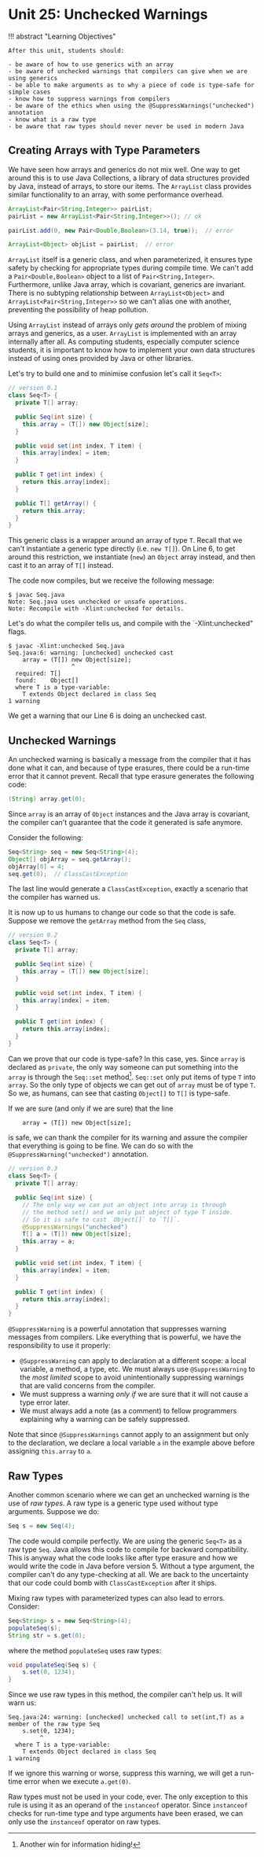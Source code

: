 # Unit 25: Unchecked Warnings

!!! abstract "Learning Objectives"

    After this unit, students should:

    - be aware of how to use generics with an array
    - be aware of unchecked warnings that compilers can give when we are using generics
    - be able to make arguments as to why a piece of code is type-safe for simple cases
    - know how to suppress warnings from compilers
    - be aware of the ethics when using the @SuppressWarnings("unchecked") annotation
    - know what is a raw type
    - be aware that raw types should never never be used in modern Java

## Creating Arrays with Type Parameters

We have seen how arrays and generics do not mix well.  One way to get around this is to use Java Collections, a library of data structures provided by Java, instead of arrays, to store our items.  The `ArrayList` class
provides similar functionality to an array, with some performance overhead.  

```Java
ArrayList<Pair<String,Integer>> pairList;
pairList = new ArrayList<Pair<String,Integer>>(); // ok

pairList.add(0, new Pair<Double,Boolean>(3.14, true));  // error

ArrayList<Object> objList = pairList;  // error
```

`ArrayList` itself is a generic class, and when parameterized, it ensures type safety by checking for appropriate types during compile time.  We can't add a `Pair<Double,Boolean>` object to a list of `Pair<String,Integer>`.  Furthermore, unlike Java array, which is covariant, generics are invariant.  There is no subtyping relationship between `ArrayList<Object>` and `ArrayList<Pair<String,Integer>>` so we can't alias one with another, preventing the possibility of heap pollution.

Using `ArrayList` instead of arrays only _gets around_ the problem of mixing arrays and generics, as a user.  `ArrayList` is implemented with an array internally after all.  As computing students, especially computer science students, it is important to know how to implement your own data structures instead of using ones provided by Java or other libraries.  

Let's try to build one and to minimise confusion let's call it `Seq<T>`:
```Java
// version 0.1
class Seq<T> {
  private T[] array;

  public Seq(int size) {
    this.array = (T[]) new Object[size];
  }

  public void set(int index, T item) {
    this.array[index] = item;
  }

  public T get(int index) {
    return this.array[index];
  }

  public T[] getArray() {
    return this.array;
  }
}
```

This generic class is a wrapper around an array of type `T`.  Recall that we can't instantiate a generic type directly (i.e. `new T[]`).  On Line 6, to get around this restriction, we instantiate (`new`) an `Object` array instead, and then cast it to an array of `T[]` instead.

The code now compiles, but we receive the following message:
```
$ javac Seq.java
Note: Seq.java uses unchecked or unsafe operations.
Note: Recompile with -Xlint:unchecked for details.
```

Let's do what the compiler tells us, and compile with the `-Xlint:unchecked" flags.
```
$ javac -Xlint:unchecked Seq.java
Seq.java:6: warning: [unchecked] unchecked cast
    array = (T[]) new Object[size];
                  ^
  required: T[]
  found:    Object[]
  where T is a type-variable:
    T extends Object declared in class Seq
1 warning
```

We get a warning that our Line 6 is doing an unchecked cast.  

## Unchecked Warnings

An unchecked warning is basically a message from the compiler that it has done what it can, and because of type erasures, there could be a run-time error that it cannot prevent.
Recall that type erasure generates the following code:
```Java
(String) array.get(0);
```

Since `array` is an array of `Object` instances and the Java array is covariant, the compiler can't guarantee that the code it generated is safe anymore.

Consider the following:
```Java
Seq<String> seq = new Seq<String>(4);
Object[] objArray = seq.getArray();
objArray[0] = 4;
seq.get(0);  // ClassCastException
```

The last line would generate a `ClassCastException`, exactly a scenario that the compiler has warned us.

It is now up to us humans to change our code so that the code is safe.  Suppose we remove the `getArray` method from the `Seq` class,

```Java
// version 0.2
class Seq<T> {
  private T[] array;

  public Seq(int size) {
    this.array = (T[]) new Object[size];
  }

  public void set(int index, T item) {
    this.array[index] = item;
  }

  public T get(int index) {
    return this.array[index];
  }
}
```

Can we prove that our code is type-safe?  In this case, yes.  Since `array` is declared as `private`, the only way someone can put something into the `array` is through the `Seq::set` method[^1].  `Seq::set` only put items of type `T` into `array`.  So the only type of objects we can get out of `array` must be of type `T`.  So we, as humans, can see that casting `Object[]` to `T[]` is type-safe.

[^1]: Another win for information hiding!

If we are sure (and only if we are sure) that the line
```
    array = (T[]) new Object[size];
```
is safe, we can thank the compiler for its warning and assure the compiler that everything is going to be fine.  We can do so with the `@SuppressWarning("unchecked")` annotation.

```Java
// version 0.3
class Seq<T> {
  private T[] array;

  public Seq(int size) {
	// The only way we can put an object into array is through
	// the method set() and we only put object of type T inside.
	// So it is safe to cast `Object[]` to `T[]`.
    @SuppressWarnings("unchecked")
    T[] a = (T[]) new Object[size];
    this.array = a;
  }

  public void set(int index, T item) {
    this.array[index] = item;
  }

  public T get(int index) {
    return this.array[index];
  }
}
```

`@SuppressWarning` is a powerful annotation that suppresses warning messages from compilers.  Like everything that is powerful, we have the responsibility to use it properly:

- `@SuppressWarning` can apply to declaration at a different scope: a local variable, a method, a type, etc.  We must always use `@SuppressWarning` to the _most limited_ scope to avoid unintentionally suppressing warnings that are valid concerns from the compiler.
- We must suppress a warning _only if_ we are sure that it will not cause a type error later.  
- We must always add a note (as a comment) to fellow programmers explaining why a warning can be safely suppressed.

Note that since `@SuppressWarnings` cannot apply to an assignment but only to the declaration, we declare a local variable `a` in the example above before assigning `this.array` to `a`.

## Raw Types

Another common scenario where we can get an unchecked warning is the use of _raw types_.  A raw type is a generic type used without type arguments.  Suppose we do:
```Java
Seq s = new Seq(4);
```

The code would compile perfectly.  We are using the generic `Seq<T>` as a raw type `Seq`.  Java allows this code to compile for backward compatibility.  This is anyway what the code looks like after type erasure and how we would write the code in Java before version 5.   Without a type argument, the compiler can't do any type-checking at all.  We are back to the uncertainty that our code could bomb with `ClassCastException` after it ships.

Mixing raw types with parameterized types can also lead to errors.  Consider:
```Java
Seq<String> s = new Seq<String>(4);
populateSeq(s);
String str = s.get(0);
```

where the method `populateSeq` uses raw types:
```Java
void populateSeq(Seq s) {
	s.set(0, 1234);
}
```

Since we use raw types in this method, the compiler can't help us.  It will warn us:
```
Seq.java:24: warning: [unchecked] unchecked call to set(int,T) as a member of the raw type Seq
    s.set(0, 1234);
         ^
  where T is a type-variable:
    T extends Object declared in class Seq
1 warning
```

If we ignore this warning or worse, suppress this warning, we will get a run-time error when we execute `a.get(0)`.

Raw types must not be used in your code, ever.  The only exception to this rule is using it as an operand of the `instanceof` operator.  Since `instanceof` checks for run-time type and type arguments have been erased, we can only use the `instanceof` operator on raw types.
